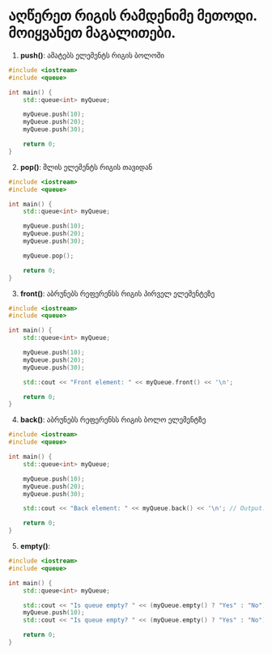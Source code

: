# აღწერეთ რიგის რამდენიმე მეთოდი. მოიყვანეთ მაგალითები.

1. **push()**: ამატებს ელემენტს რიგის ბოლოში

```cpp
#include <iostream>
#include <queue>

int main() {
    std::queue<int> myQueue;

    myQueue.push(10);
    myQueue.push(20);
    myQueue.push(30);

    return 0;
}
```

2. **pop()**: შლის ელემენტს რიგის თავიდან

```cpp
#include <iostream>
#include <queue>

int main() {
    std::queue<int> myQueue;

    myQueue.push(10);
    myQueue.push(20);
    myQueue.push(30);

    myQueue.pop();

    return 0;
}
```

3. **front()**: აბრუნებს რეფერენსს რიგის პირველ ელემენტეზე

```cpp
#include <iostream>
#include <queue>

int main() {
    std::queue<int> myQueue;

    myQueue.push(10);
    myQueue.push(20);
    myQueue.push(30);

    std::cout << "Front element: " << myQueue.front() << '\n';

    return 0;
}

```

4. **back()**: აბრუნებს რეფერენსს რიგის ბოლო ელემენტზე

```cpp
#include <iostream>
#include <queue>

int main() {
    std::queue<int> myQueue;

    myQueue.push(10);
    myQueue.push(20);
    myQueue.push(30);

    std::cout << "Back element: " << myQueue.back() << '\n'; // Output: 30

    return 0;
}
```

5. **empty()**:

```cpp
#include <iostream>
#include <queue>

int main() {
    std::queue<int> myQueue;

    std::cout << "Is queue empty? " << (myQueue.empty() ? "Yes" : "No") << std::endl; // Output: Yes
    myQueue.push(10);
    std::cout << "Is queue empty? " << (myQueue.empty() ? "Yes" : "No") << std::endl; // Output: No

    return 0;
}

```
